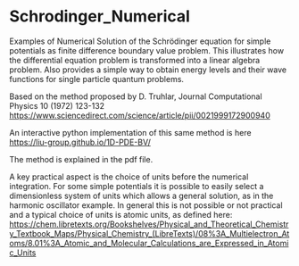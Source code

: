 # Schrodinger_Numerical
Examples of Numerical Solution of the Schrödinger equation for simple potentials as finite difference boundary value problem.
This illustrates how the differential equation problem is transformed into a linear algebra problem.
Also provides a simple way to obtain energy levels and their wave functions for single particle quantum problems.

Based on the method proposed by D. Truhlar, Journal Computational Physics 10 (1972) 123-132
https://www.sciencedirect.com/science/article/pii/0021999172900940 

An interactive python implementation of this same method is here
https://liu-group.github.io/1D-PDE-BV/

The method is explained in the pdf file.

A key practical aspect is the choice of units before the numerical integration. 
For some simple potentials it is possible to easily select a dimensionless system of units which allows a general solution, as in the harmonic oscillator example. 
In general this is not possible or not practical and a typical choice of units is atomic units, as defined here:
https://chem.libretexts.org/Bookshelves/Physical_and_Theoretical_Chemistry_Textbook_Maps/Physical_Chemistry_(LibreTexts)/08%3A_Multielectron_Atoms/8.01%3A_Atomic_and_Molecular_Calculations_are_Expressed_in_Atomic_Units


